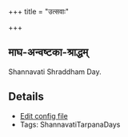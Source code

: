 +++
title = "उत्सवाः"

+++
## माघ-अन्वष्टका-श्राद्धम्

Shannavati Shraddham Day.

## Details
- [Edit config file](https://github.com/sanskrit-coders/adyatithi/tree/master/gRhya/general/relative_event/mAgha-aSTakA-zrAddham/offset__01/mAgha-anvaSTakA-zrAddham.toml)
- Tags: ShannavatiTarpanaDays

